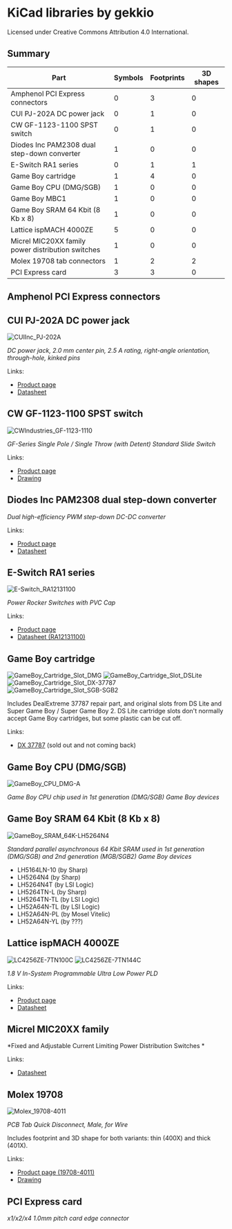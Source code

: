 # KiCad libraries by gekkio

Licensed under Creative Commons Attribution 4.0 International.

## Summary

| Part                                              | Symbols | Footprints | 3D shapes |
| ---                                               | ---     | ---        | ---       |
| Amphenol PCI Express connectors                   | 0       | 3          | 0         |
| CUI PJ-202A DC power jack                         | 0       | 1          | 0         |
| CW GF-1123-1100 SPST switch                       | 0       | 1          | 0         |
| Diodes Inc PAM2308 dual step-down converter       | 1       | 0          | 0         |
| E-Switch RA1 series                               | 0       | 1          | 1         |
| Game Boy cartridge                                | 1       | 4          | 0         |
| Game Boy CPU (DMG/SGB)                            | 1       | 0          | 0         |
| Game Boy MBC1                                     | 1       | 0          | 0         |
| Game Boy SRAM 64 Kbit (8 Kb x 8)                  | 1       | 0          | 0         |
| Lattice ispMACH 4000ZE                            | 5       | 0          | 0         |
| Micrel MIC20XX family power distribution switches | 1       | 0          | 0         |
| Molex 19708 tab connectors                        | 1       | 2          | 2         |
| PCI Express card                                  | 3       | 3          | 0         |

## Amphenol PCI Express connectors

## CUI PJ-202A DC power jack

![CUIInc_PJ-202A](photos/CUIInc_PJ-202A.jpg)

*DC power jack, 2.0 mm center pin, 2.5 A rating, right-angle orientation,
through-hole, kinked pins*

Links:

* [Product page](http://www.cui.com/product/components/connectors/dc-power/jacks/2.0-mm-center-pin/pj-202a)
* [Datasheet](http://www.cui.com/product/resource/pj-202a.pdf)

## CW GF-1123-1100 SPST switch

![CWIndustries_GF-1123-1110](photos/CWIndustries_GF-1123-1110.jpg)

*GF-Series Single Pole / Single Throw (with Detent) Standard Slide Switch*

Links:

* [Product page](http://switches-connectors-custom.cwind.com/item/standard-slide-switches-2/top-actuated-maintained-slide-switches-2/gf-1123-1110)
* [Drawing](http://switches-connectors-custom.cwind.com/Asset/GF-1123-1110.pdf)

## Diodes Inc PAM2308 dual step-down converter

*Dual high-efficiency PWM step-down DC-DC converter*

Links:

* [Product page](https://www.diodes.com/products/power-management/dc-dc-converters/integrated-power-stage/buck-converter/part/PAM2308)
* [Datasheet](https://www.diodes.com/assets/Datasheets/PAM2308.pdf)

## E-Switch RA1 series

![E-Switch_RA12131100](photos/E-Switch_RA12131100.jpg)

*Power Rocker Switches with PVC Cap*

Links:

* [Product page](https://www.e-switch.com/product-catalog/rocker/product-lines/ra1-series-power-rocker-switches-with-pvc-cap)
* [Datasheet (RA12131100)](http://spec_sheets.e-switch.com/specs/38-RA12131100.pdf)

## Game Boy cartridge

![GameBoy_Cartridge_Slot_DMG](photos/GameBoy_Cartridge_Slot_DMG.jpg)
![GameBoy_Cartridge_Slot_DSLite](photos/GameBoy_Cartridge_Slot_DSLite.jpg)
![GameBoy_Cartridge_Slot_DX-37787](photos/GameBoy_Cartridge_Slot_DX-37787.jpg)
![GameBoy_Cartridge_Slot_SGB-SGB2](photos/GameBoy_Cartridge_Slot_SGB-SGB2.jpg)

Includes DealExtreme 37787 repair part, and original slots from DS Lite and
Super Game Boy / Super Game Boy 2. DS Lite cartridge slots don't normally
accept Game Boy cartridges, but some plastic can be cut off.

Links:

* [DX 37787](http://www.dx.com/p/repair-parts-replacement-gba-game-cart-slot-for-nds-lite-37787) (sold out and not coming back)

## Game Boy CPU (DMG/SGB)

![GameBoy_CPU_DMG-A](photos/GameBoy_CPU_DMG-A.jpg)

*Game Boy CPU chip used in 1st generation (DMG/SGB) Game Boy devices*

## Game Boy SRAM 64 Kbit (8 Kb x 8)

![GameBoy_SRAM_64K-LH5264N4](photos/GameBoy_SRAM_64K-LH5264N4.jpg)

*Standard parallel asynchronous 64 Kbit SRAM used in 1st generation (DMG/SGB)
and 2nd generation (MGB/SGB2) Game Boy devices*

* LH5164LN-10 (by Sharp)
* LH5264N4 (by Sharp)
* LH5264N4T (by LSI Logic)
* LH5264TN-L (by Sharp)
* LH5264TN-TL (by LSI Logic)
* LH52A64N-TL (by LSI Logic)
* LH52A64N-PL (by Mosel Vitelic)
* LH52A64N-YL (by ???)

## Lattice ispMACH 4000ZE

![LC4256ZE-7TN100C](photos/LC4256ZE-7TN100C.jpg)
![LC4256ZE-7TN144C](photos/LC4256ZE-7TN144C.jpg)

*1.8 V In-System Programmable Ultra Low Power PLD*

Links:

* [Product page](http://www.latticesemi.com/Products/FPGAandCPLD/ispMACH4000ZE.aspx)
* [Datasheet](http://www.latticesemi.com/view_document?document_id=29095)

## Micrel MIC20XX family

*Fixed and Adjustable Current Limiting Power Distribution Switches *

Links:

* [Datasheet](http://ww1.microchip.com/downloads/en/DeviceDoc/mic20xx.pdf)

## Molex 19708

![Molex_19708-4011](photos/Molex_19708-4011.jpg)

*PCB Tab Quick Disconnect, Male, for Wire*

Includes footprint and 3D shape for both variants: thin (400X) and thick
(401X).

Links:

* [Product page (19708-4011)](http://www.molex.com/molex/products/datasheet.jsp?part=active/0197084011_QUICK_DISCONNECTS.xml)
* [Drawing](http://www.molex.com/pdm_docs/sd/197084011_sd.pdf)

## PCI Express card

*x1/x2/x4 1.0mm pitch card edge connector*
